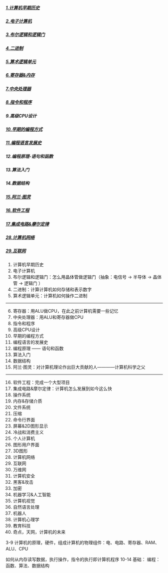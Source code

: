 ##### [1.计算机早期历史](Computer_Science_an_Overview/Crash-Course-Computer-Science/1-计算机早期历史.md) 
##### [2.电子计算机](Computer_Science_an_Overview/Crash-Course-Computer-Science/2-电子计算机.md)    
##### [3.布尔逻辑和逻辑门](Computer_Science_an_Overview/Crash-Course-Computer-Science/3-布尔逻辑和逻辑门.md)
##### [4.二进制](Computer_Science_an_Overview/Crash-Course-Computer-Science/4-二进制.md)
##### [5.算术逻辑单元](Computer_Science_an_Overview/Crash-Course-Computer-Science/5-算术逻辑单元.md)
##### [6.寄存器&内存](Computer_Science_an_Overview/Crash-Course-Computer-Science/6-寄存器内存.md)
##### [7.中央处理器](Computer_Science_an_Overview/Crash-Course-Computer-Science/7-中央处理器.md)
##### [8.指令和程序](Computer_Science_an_Overview/Crash-Course-Computer-Science/8-指令和程序.md)
##### 9.高级CPU设计
##### [10.早期的编程方式](Computer_Science_an_Overview/Crash-Course-Computer-Science/10-早期的编程方式.md)
##### [11.编程语言发展史](Computer_Science_an_Overview/Crash-Course-Computer-Science/11-编程语言发展史.md)
##### 12.编程原理-语句和函数
##### 13.算法入门
##### 14.数据结构
##### [15.阿兰·图灵](Computer_Science_an_Overview/Crash-Course-Computer-Science/15-阿兰-图灵.md)
##### [16.软件工程](Computer_Science_an_Overview/Crash-Course-Computer-Science/16-软件工程.md)
##### [17.集成电路&摩尔定律](Computer_Science_an_Overview/Crash-Course-Computer-Science/17-集成电路摩尔定律.md)
##### [28.计算机网络](Computer_Science_an_Overview/Crash-Course-Computer-Science/28-计算机网络.md)
##### [29.互联网](Computer_Science_an_Overview/Crash-Course-Computer-Science/29-互联网.md)


1. 计算机早期历史  
2. 电子计算机
3. 布尔逻辑和逻辑门：怎么用晶体管做逻辑门（抽象：电信号 -&gt; 半导体 -&gt; 晶体管 -&gt; 逻辑门 ）
4. 二进制：计算计算机如何存储和表示数字
5. 算术逻辑单元：计算机如何操作二进制

-------
6. 寄存器：用ALU做CPU，在此之前计算机需要一些记忆
7. 中央处理器：用ALU和寄存器做CPU
8. 指令和程序
9. 高级CPU设计
10. 早期的编程方式
11. 编程语言的发展史
12. 编程原理 —— 语句和函数
13. 算法入门
14. 数据结构
15. 阿兰·图灵：对计算机理论作出巨大贡献的人————计算机科学之父

------------------
16. 软件工程：完成一个大型项目
17. 集成电路&摩尔定律：计算机怎么发展到如今这么快
18. 操作系统
19. 内存&存储介质
20. 文件系统
21. 压缩
22. 命令行界面
23. 屏幕&2D图形显示
24. 冷战和消费主义
25. 个人计算机
26. 图形用户界面
27. 3D图形
28. 计算机网络
29. 互联网
30. 万维网
31. 计算机安全
32. 黑客&攻击
33. 加密
34. 机器学习&人工智能
35. 计算机视觉
36. 自然语言处理
37. 机器人
38. 计算机心理学
39. 教育科技
40. 奇点，天网，计算机的未来

3-9 计算机的原理，硬件，组成计算机的物理组件：电、电路、寄存器、RAM、ALU、CPU

如何从内存读写数据，执行操作，指令的执行即计算机程序
10-14 基础： 编程：函数、算法、数据结构
